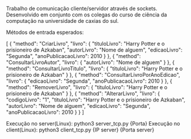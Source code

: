 Trabalho de comunicação cliente/servidor através de sockets.
Desenvolvido em conjunto com os colegas do curso de ciência da computação na universidade de caxias do sul.

Métodos de entrada esperados:

[
  {
    "method": "CriarLivro",
    "livro": {
      "tituloLivro": "Harry Potter e o prisioneiro de Azkaban",
      "autorLivro": "Nome de alguem",
      "edicaoLivro": "Segunda",
      "anoPublicacaoLivro": 2010
    }
  },
  {
    "method": "ConsultarLivroAutor",
    "livro": {
      "autorLivro": "Nome de alguem"
    }
  },
  {
    "method": "ConsultarLivroTitulo",
    "livro": {
      "tituloLivro": "Harry Potter e o prisioneiro de Azkaban"
    }
  },
  {
    "method": "ConsultarLivroPorAnoEdicao",
    "livro": {
      "edicaoLivro": "Segunda",
      "anoPublicacaoLivro": 2010
    }
  },
  {
    "method": "RemoverLivro",
    "livro": {
      "tituloLivro": "Harry Potter e o prisioneiro de Azkaban"
    }
  },
  {
    "method": "AlterarLivro",
    "livro": {
      "codigoLivro": "1",
      "tituloLivro": "Harry Potter e o prisioneiro de Azkaban",
      "autorLivro": "Nome de alguem",
      "edicaoLivro": "Segunda",
      "anoPublicacaoLivro": 2010
    }
  }
]

Execução no server(Linux): python3 server_tcp.py {Porta}
Execução no client(Linux): python3 client_tcp.py {IP server} {Porta server}
